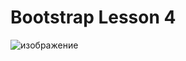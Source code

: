 # Bootstrap Lesson 4

![изображение](https://github.com/user-attachments/assets/6436e389-52c6-4e76-b760-b157829469b7)
